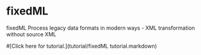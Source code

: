 # fixedML
fixedML Process legacy data formats in modern ways - XML transformation without source XML

#[Click here for tutorial.](tutorial/fixedML tutorial.markdown)
